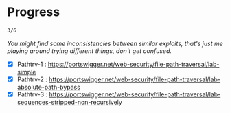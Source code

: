 # Progress

```bash
3/6
```

*You might find some inconsistencies between similar exploits, that's just me playing around trying different things, don't get confused.*

  - [x] Pathtrv-1 : https://portswigger.net/web-security/file-path-traversal/lab-simple
  - [x] Pathtrv-2 : https://portswigger.net/web-security/file-path-traversal/lab-absolute-path-bypass
  - [x] Pathtrv-3 : https://portswigger.net/web-security/file-path-traversal/lab-sequences-stripped-non-recursively
